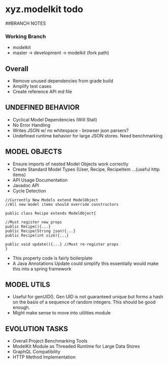 # xyz.modelkit todo

##BRANCH NOTES
### Working Branch
- modelkit
- master -> development -> modelkit (fork path)

## Overall
- Remove unused dependencies from grade build
- Amplify test cases
- Create reference API md file

## UNDEFINED BEHAVIOR
- Cyclical Model Dependencies (Will Stall)
- No Error Handling
- Writes JSON w/ no whitespace - browser json parsers?
- Undefined runtime behavior for large JSON stores. Need benchmarking

## MODEL OBJECTS
- Ensure imports of nested Model Objects work correctly
- Create Standard Model Types {User, Recipe, RecipeItem ...(useful http items)
- API Usage Documentation
- Javadoc API
- Cycle Detection

````
//Currently New Models extend ModelObject
//All new model items should override constructors

public class Recipe extends ModelObject{

//Must register new props
public Recipe(){...} 
public Recipe(String json){...}
public Recipe(int size){...}

public void update(){...} //Must re-register props
}
````

- This property code is fairly boilerplate
- A Java Annotations Update could simplify this essentially would make this into a spring framework


## MODEL UTILS
- Useful for genUID(). Gen UID is not guaranteed unique but forms a hash on the basis of a sequence of random integers. This should be good enough.
- Might make sense to move into utilities module

## EVOLUTION TASKS
- Overall Project Benchmarking Tools
- ModelKit Module as Threaded Runtime for Large Data Stores
- GraphQL Compatibility
- HTTP Method Implementation
